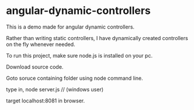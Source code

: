 # angular-dynamic-controllers

This is a demo made for angular dynamic controllers.

Rather than writing static controllers, I have dynamically created controllers on the fly whenever needed.

To run this project, make sure node.js is installed on your pc.

Download source code.

Goto soruce containing folder using node command line.

type in, node server.js // (windows user)

target localhost:8081 in browser.
